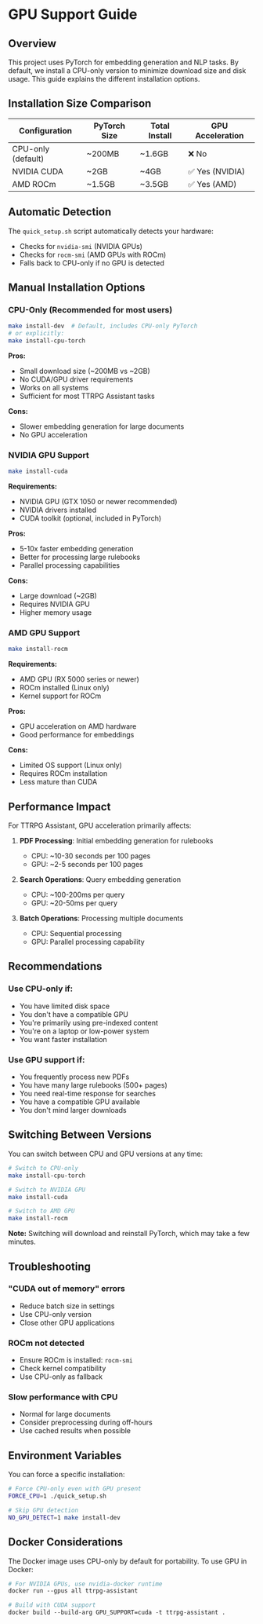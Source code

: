 # GPU Support Guide

## Overview

This project uses PyTorch for embedding generation and NLP tasks. By default, we install a CPU-only version to minimize download size and disk usage. This guide explains the different installation options.

## Installation Size Comparison

| Configuration | PyTorch Size | Total Install | GPU Acceleration |
|--------------|-------------|---------------|------------------|
| CPU-only (default) | ~200MB | ~1.6GB | ❌ No |
| NVIDIA CUDA | ~2GB | ~4GB | ✅ Yes (NVIDIA) |
| AMD ROCm | ~1.5GB | ~3.5GB | ✅ Yes (AMD) |

## Automatic Detection

The `quick_setup.sh` script automatically detects your hardware:
- Checks for `nvidia-smi` (NVIDIA GPUs)
- Checks for `rocm-smi` (AMD GPUs with ROCm)
- Falls back to CPU-only if no GPU is detected

## Manual Installation Options

### CPU-Only (Recommended for most users)
```bash
make install-dev  # Default, includes CPU-only PyTorch
# or explicitly:
make install-cpu-torch
```

**Pros:**
- Small download size (~200MB vs ~2GB)
- No CUDA/GPU driver requirements
- Works on all systems
- Sufficient for most TTRPG Assistant tasks

**Cons:**
- Slower embedding generation for large documents
- No GPU acceleration

### NVIDIA GPU Support
```bash
make install-cuda
```

**Requirements:**
- NVIDIA GPU (GTX 1050 or newer recommended)
- NVIDIA drivers installed
- CUDA toolkit (optional, included in PyTorch)

**Pros:**
- 5-10x faster embedding generation
- Better for processing large rulebooks
- Parallel processing capabilities

**Cons:**
- Large download (~2GB)
- Requires NVIDIA GPU
- Higher memory usage

### AMD GPU Support
```bash
make install-rocm
```

**Requirements:**
- AMD GPU (RX 5000 series or newer)
- ROCm installed (Linux only)
- Kernel support for ROCm

**Pros:**
- GPU acceleration on AMD hardware
- Good performance for embeddings

**Cons:**
- Limited OS support (Linux only)
- Requires ROCm installation
- Less mature than CUDA

## Performance Impact

For TTRPG Assistant, GPU acceleration primarily affects:

1. **PDF Processing**: Initial embedding generation for rulebooks
   - CPU: ~10-30 seconds per 100 pages
   - GPU: ~2-5 seconds per 100 pages

2. **Search Operations**: Query embedding generation
   - CPU: ~100-200ms per query
   - GPU: ~20-50ms per query

3. **Batch Operations**: Processing multiple documents
   - CPU: Sequential processing
   - GPU: Parallel processing capability

## Recommendations

### Use CPU-only if:
- You have limited disk space
- You don't have a compatible GPU
- You're primarily using pre-indexed content
- You're on a laptop or low-power system
- You want faster installation

### Use GPU support if:
- You frequently process new PDFs
- You have many large rulebooks (500+ pages)
- You need real-time response for searches
- You have a compatible GPU available
- You don't mind larger downloads

## Switching Between Versions

You can switch between CPU and GPU versions at any time:

```bash
# Switch to CPU-only
make install-cpu-torch

# Switch to NVIDIA GPU
make install-cuda

# Switch to AMD GPU
make install-rocm
```

**Note:** Switching will download and reinstall PyTorch, which may take a few minutes.

## Troubleshooting

### "CUDA out of memory" errors
- Reduce batch size in settings
- Use CPU-only version
- Close other GPU applications

### ROCm not detected
- Ensure ROCm is installed: `rocm-smi`
- Check kernel compatibility
- Use CPU-only as fallback

### Slow performance with CPU
- Normal for large documents
- Consider preprocessing during off-hours
- Use cached results when possible

## Environment Variables

You can force a specific installation:

```bash
# Force CPU-only even with GPU present
FORCE_CPU=1 ./quick_setup.sh

# Skip GPU detection
NO_GPU_DETECT=1 make install-dev
```

## Docker Considerations

The Docker image uses CPU-only by default for portability. To use GPU in Docker:

```dockerfile
# For NVIDIA GPUs, use nvidia-docker runtime
docker run --gpus all ttrpg-assistant

# Build with CUDA support
docker build --build-arg GPU_SUPPORT=cuda -t ttrpg-assistant .
```